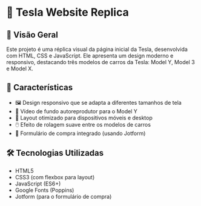 # 🚗 Tesla Website Replica

## 📌 Visão Geral

Este projeto é uma réplica visual da página inicial da Tesla, desenvolvida com HTML, CSS e JavaScript. Ele apresenta um design moderno e responsivo, destacando três modelos de carros da Tesla: Model Y, Model 3 e Model X.

## 🌟 Características

- 🖼️ Design responsivo que se adapta a diferentes tamanhos de tela
- 🎥 Vídeo de fundo autoreprodutor para o Model Y
- 📱 Layout otimizado para dispositivos móveis e desktop
- 🖱️ Efeito de rolagem suave entre os modelos de carros
- 📝 Formulário de compra integrado (usando Jotform)

## 🛠️ Tecnologias Utilizadas

- HTML5
- CSS3 (com flexbox para layout)
- JavaScript (ES6+)
- Google Fonts (Poppins)
- Jotform (para o formulário de compra)
